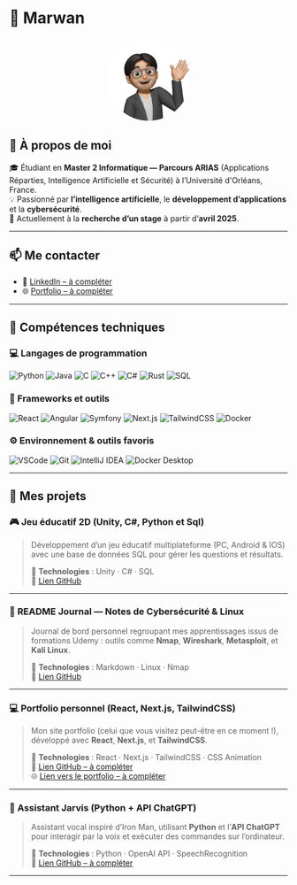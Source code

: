 # 👋 Marwan

<p align="center">
  <img src="assets/avatar.PNG" 
       alt="M avatar" width="150" style="border-radius:50%;">
</p>

## 🧠 À propos de moi
🎓 Étudiant en **Master 2 Informatique — Parcours ARIAS** (Applications Réparties, Intelligence Artificielle et Sécurité) à l’Université d'Orléans, France.  
💡 Passionné par **l’intelligence artificielle**, le **développement d’applications** et la **cybersécurité**.  
🎯 Actuellement à la **recherche d’un stage** à partir d’**avril 2025**.

---

## 📫 Me contacter
- 💼 [LinkedIn – à compléter](#)
- 🌐 [Portfolio – à compléter](#)

---

## 🧩 Compétences techniques

### 💻 Langages de programmation
![Python](https://img.shields.io/badge/Python-3776AB?style=for-the-badge&logo=python&logoColor=white)
![Java](https://img.shields.io/badge/Java-ED8B00?style=for-the-badge&logo=openjdk&logoColor=white)
![C](https://img.shields.io/badge/C-00599C?style=for-the-badge&logo=c&logoColor=white)
![C++](https://img.shields.io/badge/C++-00599C?style=for-the-badge&logo=cplusplus&logoColor=white)
![C#](https://img.shields.io/badge/C%23-239120?style=for-the-badge&logo=c-sharp&logoColor=white)
![Rust](https://img.shields.io/badge/Rust-000000?style=for-the-badge&logo=rust&logoColor=white)
![SQL](https://img.shields.io/badge/SQL-003B57?style=for-the-badge&logo=sqlite&logoColor=white)

### 🧰 Frameworks et outils
![React](https://img.shields.io/badge/React-20232A?style=for-the-badge&logo=react&logoColor=61DAFB)
![Angular](https://img.shields.io/badge/Angular-DD0031?style=for-the-badge&logo=angular&logoColor=white)
![Symfony](https://img.shields.io/badge/Symfony-000000?style=for-the-badge&logo=symfony&logoColor=white)
![Next.js](https://img.shields.io/badge/Next.js-000000?style=for-the-badge&logo=nextdotjs&logoColor=white)
![TailwindCSS](https://img.shields.io/badge/Tailwind_CSS-38B2AC?style=for-the-badge&logo=tailwind-css&logoColor=white)
![Docker](https://img.shields.io/badge/Docker-2496ED?style=for-the-badge&logo=docker&logoColor=white)

### ⚙️ Environnement & outils favoris
![VSCode](https://img.shields.io/badge/VS_Code-007ACC?style=for-the-badge&logo=visual-studio-code&logoColor=white)
![Git](https://img.shields.io/badge/Git-F05032?style=for-the-badge&logo=git&logoColor=white)
![IntelliJ IDEA](https://img.shields.io/badge/IntelliJ_IDEA-000000?style=for-the-badge&logo=intellij-idea&logoColor=white)
![Docker Desktop](https://img.shields.io/badge/Docker_Desktop-2496ED?style=for-the-badge&logo=docker&logoColor=white)

---

## 🚀 Mes projets

### 🎮 **Jeu éducatif 2D (Unity, C#, Python et Sql)**
> Développement d’un jeu éducatif multiplateforme (PC, Android & IOS) avec une base de données SQL pour gérer les questions et résultats.
> 
> 🔧 **Technologies** : Unity · C# · SQL  
> 🔗 [Lien GitHub](https://github.com/Marwan-10/ProjetJeux2D)

---

### 📘 **README Journal — Notes de Cybersécurité & Linux**
> Journal de bord personnel regroupant mes apprentissages issus de formations Udemy : outils comme **Nmap**, **Wireshark**, **Metasploit**, et **Kali Linux**.
> 
> 🔧 **Technologies** : Markdown · Linux · Nmap  
> 🔗 [Lien GitHub](https://github.com/Marwan-10/JournalCyberSecurity)

---

### 💻 **Portfolio personnel (React, Next.js, TailwindCSS)**
> Mon site portfolio (celui que vous visitez peut-être en ce moment !), développé avec **React**, **Next.js**, et **TailwindCSS**.
> 
> 🔧 **Technologies** : React · Next.js · TailwindCSS · CSS Animation  
> 🔗 [Lien GitHub – à compléter](#)  
> 🌐 [Lien vers le portfolio – à compléter](#)

---

### 🤖 **Assistant Jarvis (Python + API ChatGPT)**
> Assistant vocal inspiré d’Iron Man, utilisant **Python** et l’**API ChatGPT** pour interagir par la voix et exécuter des commandes sur l’ordinateur.
> 
> 🔧 **Technologies** : Python · OpenAI API · SpeechRecognition  
> 🔗 [Lien GitHub – à compléter](#)

---





